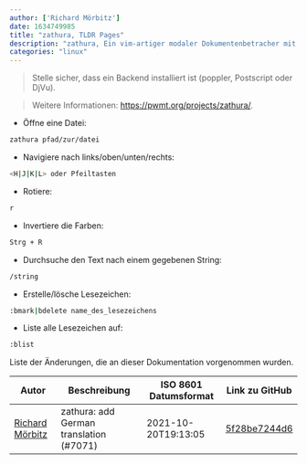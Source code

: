 ```yaml
---
author: ['Richard Mörbitz']
date: 1634749985
title: "zathura, TLDR Pages"
description: "zathura, Ein vim-artiger modaler Dokumentenbetracher mit integrierter Kommandozeile."
categories: "linux"
---
```

> Stelle sicher, dass ein Backend installiert ist (poppler, Postscript oder DjVu).

> Weitere Informationen: <https://pwmt.org/projects/zathura/>.

- Öffne eine Datei:

```bash
zathura pfad/zur/datei
```

- Navigiere nach links/oben/unten/rechts:

```bash
<H|J|K|L> oder Pfeiltasten
```

- Rotiere:

```bash
r
```

- Invertiere die Farben:

```bash
Strg + R
```

- Durchsuche den Text nach einem gegebenen String:

```bash
/string
```

- Erstelle/lösche Lesezeichen:

```bash
:bmark|bdelete name_des_lesezeichens
```

- Liste alle Lesezeichen auf:

```bash
:blist
```
Liste der Änderungen, die an dieser Dokumentation vorgenommen wurden.


Autor | Beschreibung | ISO 8601 Datumsformat | Link zu GitHub
------|-----|-----|-----
[Richard Mörbitz](mailto:richard.moerbitz@tu-dresden.de) | zathura: add German translation (#7071) | 2021-10-20T19:13:05 | [5f28be7244d6](https://github.com/tldr-pages/tldr/commit/5f28be7244d605178c93e0491b9e0594579da588)

